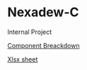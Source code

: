 # Nexadew-C
Internal Project

[Component Breackdown](https://docs.google.com/document/d/18wm873DbSo_hXtAJyPvw5mphCi3RFJ1TwQTdOVYu3DI/edit?tab=t.0#heading=h.pzvd58jixdx1)

[Xlsx sheet](https://docs.google.com/spreadsheets/d/1NcyFvuk-RAA8xUlPBiTqQlAPVNK-3-9e/edit?gid=2073210843#gid=2073210843)

